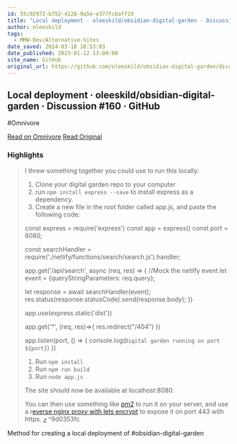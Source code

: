 ```yaml
---
id: 55c02972-b752-4128-9a5e-e377fcbaff19
title: "Local deployment · oleeskild/obsidian-digital-garden · Discussion #160 · GitHub"
author: oleeskild
tags:
  - MMW-Dev/Alternative-Sites
date_saved: 2024-03-18 18:53:03
date_published: 2023-01-12 13:00:00
site_name: GitHub
original_url: https://github.com/oleeskild/obsidian-digital-garden/discussions/160
---
```


## Local deployment · oleeskild/obsidian-digital-garden · Discussion #160 · GitHub
#Omnivore

[Read on Omnivore](https://omnivore.app/me/local-deployment-oleeskild-obsidian-digital-garden-discussion-16-18e501c54ac)
[Read Original](https://github.com/oleeskild/obsidian-digital-garden/discussions/160)

### Highlights

> I threw something together you could use to run this locally:
> 
> 1. Clone your digital garden repo to your computer
> 2. run `npm install express --save` to install express as a dependency.
> 3. Create a new file in the root folder called app.js, and paste the following code:
> 
> const express = require('express')
> const app = express()
> const port = 8080; 
> 
> const searchHandler = require('./netlify/functions/search/search.js').handler;
> 
> app.get('/api/search', async (req, res) => {
>   //Mock the netlify event
>   let event = {queryStringParameters: req.query};
> 
>   let response = await searchHandler(event);
>   res.status(response.statusCode).send(response.body);
> })
> 
> app.use(express.static('dist'))
> 
> app.get('*', (req, res)=>{
>   res.redirect("/404")
> })
> 
> app.listen(port, () => {
>   console.log(`Digital garden running on port ${port}`)
> })
> 
> 1. Run `npm install`
> 2. Run `npm run build`
> 3. Run `node app.js`
> 
> The site should now be available at localhost:8080.
> 
> You can then use something like [pm2](https://pm2.keymetrics.io/) to run it on your server, and use a r[everse nginx proxy with lets encrypt](https://seanthegeek.net/1035/how-to-configure-a-nginx-reverse-proxy-with-lets-encrypt-certificates/) to expose it on port 443 with https. [⤴️](https://omnivore.app/me/local-deployment-oleeskild-obsidian-digital-garden-discussion-16-18e501c54ac#9d0353fc-b12c-4dfc-acdf-e900471a781a)  ^9d0353fc

Method for creating a local deployment of #obsidian-digital-garden


